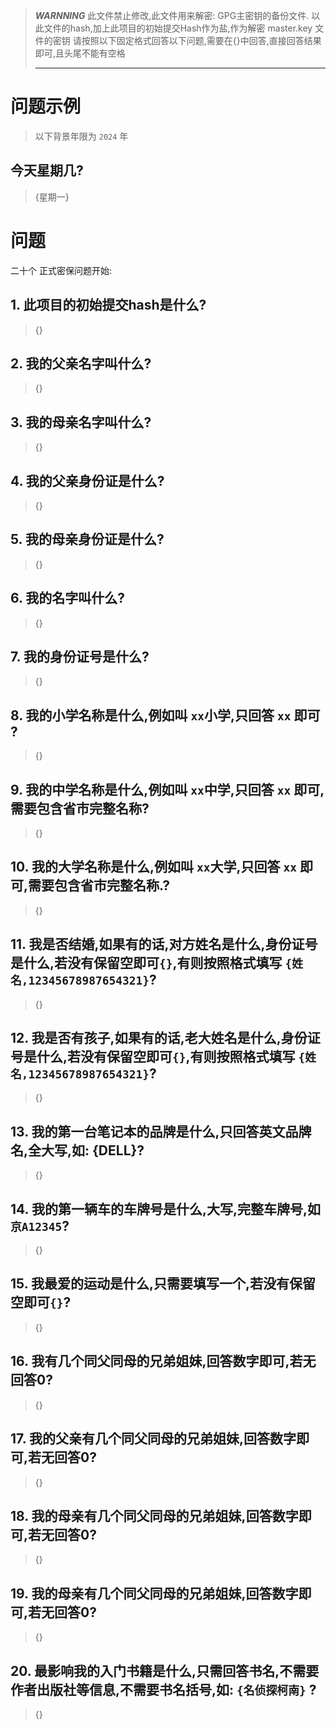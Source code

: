 > *******************WARNNING*******************
> 此文件禁止修改,此文件用来解密: GPG主密钥的备份文件.
> 以此文件的hash,加上此项目的初始提交Hash作为盐,作为解密 master.key 文件的密钥
> 请按照以下固定格式回答以下问题,需要在{}中回答,直接回答结果即可,且头尾不能有空格
> **********************************************

# 问题示例

> 以下背景年限为 `2024` 年

## 今天星期几?

> {星期一}

# 问题

二十个 正式密保问题开始:

## 1. 此项目的初始提交hash是什么?

> {}

## 2. 我的父亲名字叫什么?

> {}

## 3. 我的母亲名字叫什么?

> {}

## 4. 我的父亲身份证是什么?

> {}

## 5. 我的母亲身份证是什么?

> {}

## 6. 我的名字叫什么?

> {}

## 7. 我的身份证号是什么?

> {}

## 8. 我的小学名称是什么,例如叫 `xx`小学,只回答 `xx` 即可 ?

> {}

## 9. 我的中学名称是什么,例如叫 `xx`中学,只回答 `xx` 即可,需要包含省市完整名称?

> {}

## 10. 我的大学名称是什么,例如叫 `xx`大学,只回答 `xx` 即可,需要包含省市完整名称.?

> {}

## 11. 我是否结婚,如果有的话,对方姓名是什么,身份证号是什么,若没有保留空即可`{}`,有则按照格式填写 `{姓名,12345678987654321}`?

> {}

## 12. 我是否有孩子,如果有的话,老大姓名是什么,身份证号是什么,若没有保留空即可`{}`,有则按照格式填写 `{姓名,12345678987654321}`?

> {}

## 13. 我的第一台笔记本的品牌是什么,只回答英文品牌名,全大写,如: {DELL}?

> {}

## 14. 我的第一辆车的车牌号是什么,大写,完整车牌号,如 `京A12345`?

> {}

## 15. 我最爱的运动是什么,只需要填写一个,若没有保留空即可`{}`?

> {}

## 16. 我有几个同父同母的兄弟姐妹,回答数字即可,若无回答0?

> {}

## 17. 我的父亲有几个同父同母的兄弟姐妹,回答数字即可,若无回答0?

> {}

## 18. 我的母亲有几个同父同母的兄弟姐妹,回答数字即可,若无回答0?

> {}

## 19. 我的母亲有几个同父同母的兄弟姐妹,回答数字即可,若无回答0?

> {}

## 20. 最影响我的入门书籍是什么,只需回答书名,不需要作者出版社等信息,不需要书名括号,如: `{名侦探柯南}` ?

> {}